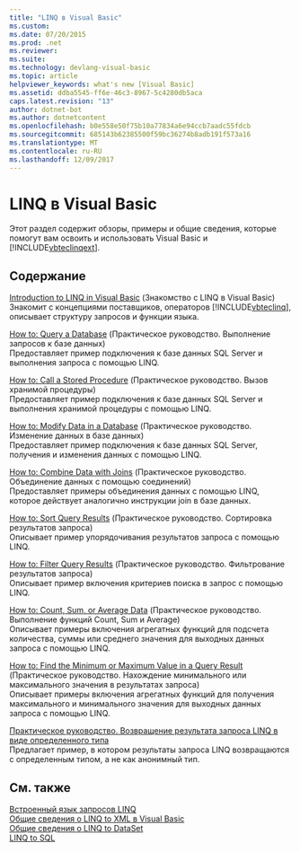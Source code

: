 ```yaml
---
title: "LINQ в Visual Basic"
ms.custom: 
ms.date: 07/20/2015
ms.prod: .net
ms.reviewer: 
ms.suite: 
ms.technology: devlang-visual-basic
ms.topic: article
helpviewer_keywords: what's new [Visual Basic]
ms.assetid: ddba5545-ff6e-46c3-8967-5c4280db5aca
caps.latest.revision: "13"
author: dotnet-bot
ms.author: dotnetcontent
ms.openlocfilehash: b0e558e50f75b10a77834a6e94ccb7aadc55fdcb
ms.sourcegitcommit: 685143b62385500f59bc36274b8adb191f573a16
ms.translationtype: MT
ms.contentlocale: ru-RU
ms.lasthandoff: 12/09/2017
---
```

# <a name="linq-in-visual-basic"></a>LINQ в Visual Basic
Этот раздел содержит обзоры, примеры и общие сведения, которые помогут вам освоить и использовать Visual Basic и [!INCLUDE[vbteclinqext](~/includes/vbteclinqext-md.md)].  
  
## <a name="in-this-section"></a>Содержание  
 [Introduction to LINQ in Visual Basic](../../../../visual-basic/programming-guide/language-features/linq/introduction-to-linq.md) (Знакомство с LINQ в Visual Basic)  
 Знакомит с концепциями поставщиков, операторов [!INCLUDE[vbteclinq](~/includes/vbteclinq-md.md)], описывает структуру запросов и функции языка.  
  
 [How to: Query a Database](../../../../visual-basic/programming-guide/language-features/linq/how-to-query-a-database-by-using-linq.md) (Практическое руководство. Выполнение запросов к базе данных)  
 Предоставляет пример подключения к базе данных SQL Server и выполнения запроса с помощью LINQ.  
  
 [How to: Call a Stored Procedure](../../../../visual-basic/programming-guide/language-features/linq/how-to-call-a-stored-procedure-by-using-linq.md) (Практическое руководство. Вызов хранимой процедуры)  
 Предоставляет пример подключения к базе данных SQL Server и выполнения хранимой процедуры с помощью LINQ.  
  
 [How to: Modify Data in a Database](../../../../visual-basic/programming-guide/language-features/linq/how-to-modify-data-in-a-database-by-using-linq.md) (Практическое руководство. Изменение данных в базе данных)  
 Предоставляет пример подключения к базе данных SQL Server, получения и изменения данных с помощью LINQ.  
  
 [How to: Combine Data with Joins](../../../../visual-basic/programming-guide/language-features/linq/how-to-combine-data-with-linq-by-using-joins.md) (Практическое руководство. Объединение данных с помощью соединений)  
 Предоставляет примеры объединения данных с помощью LINQ, которое действует аналогично инструкции join в базе данных.  
  
 [How to: Sort Query Results](../../../../visual-basic/programming-guide/language-features/linq/how-to-sort-query-results-by-using-linq.md) (Практическое руководство. Сортировка результатов запроса)  
 Описывает пример упорядочивания результатов запроса с помощью LINQ.  
  
 [How to: Filter Query Results](../../../../visual-basic/programming-guide/language-features/linq/how-to-filter-query-results-by-using-linq.md) (Практическое руководство. Фильтрование результатов запроса)  
 Описывает пример включения критериев поиска в запрос с помощью LINQ.  
  
 [How to: Count, Sum, or Average Data](../../../../visual-basic/programming-guide/language-features/linq/how-to-count-sum-or-average-data-by-using-linq.md) (Практическое руководство. Выполнение функций Count, Sum и Average)  
 Описывает примеры включения агрегатных функций для подсчета количества, суммы или среднего значения для выходных данных запроса с помощью LINQ.  
  
 [How to: Find the Minimum or Maximum Value in a Query Result](../../../../visual-basic/programming-guide/language-features/linq/how-to-find-the-minimum-or-maximum-value-in-a-query-result.md) (Практическое руководство. Нахождение минимального или максимального значения в результатах запроса)  
 Описывает примеры включения агрегатных функций для получения максимального и минимального значения для выходных данных запроса с помощью LINQ.  
  
 [Практическое руководство. Возвращение результата запроса LINQ в виде определенного типа](../../../../visual-basic/programming-guide/language-features/linq/how-to-return-a-linq-query-result-as-a-specific-type.md)  
 Предлагает пример, в котором результаты запроса LINQ возвращаются с определенным типом, а не как анонимный тип.  
  
## <a name="see-also"></a>См. также  
 [Встроенный язык запросов LINQ](../../../../visual-basic/programming-guide/concepts/linq/index.md)  
 [Общие сведения о LINQ to XML в Visual Basic](../../../../visual-basic/programming-guide/language-features/xml/overview-of-linq-to-xml.md)  
 [Общие сведения о LINQ to DataSet](../../../../../docs/framework/data/adonet/linq-to-dataset-overview.md)  
 [LINQ to SQL](../../../../../docs/framework/data/adonet/sql/linq/index.md)
